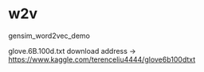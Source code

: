 # w2v
gensim_word2vec_demo

glove.6B.100d.txt download address -> https://www.kaggle.com/terenceliu4444/glove6b100dtxt

